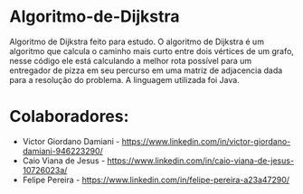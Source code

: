 # Algoritmo-de-Dijkstra
Algoritmo de Dijkstra feito para estudo.
O algoritmo de Dijkstra é um algoritmo que calcula o caminho mais curto entre dois vértices de um grafo, nesse código ele está calculando a melhor rota possível para um entregador de pizza em seu percurso em uma matriz de adjacencia dada para a resolução do problema. A linguagem utilizada foi Java.
# Colaboradores:
- Victor Giordano Damiani - https://www.linkedin.com/in/victor-giordano-damiani-946223290/
- Caio Viana de Jesus - https://www.linkedin.com/in/caio-viana-de-jesus-10726023a/
- Felipe Pereira - https://www.linkedin.com/in/felipe-pereira-a23a47290/
